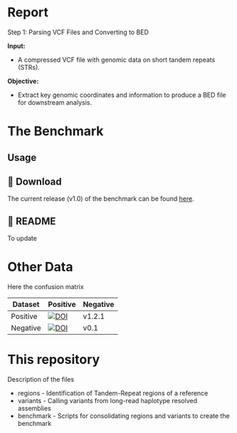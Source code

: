 Report
==============

Step 1: Parsing VCF Files and Converting to BED

**Input:**

- A compressed VCF file with genomic data on short tandem repeats (STRs).

**Objective:**

- Extract key genomic coordinates and information to produce a BED file for downstream analysis.
  
The Benchmark
=============

## Usage 


## 💾 Download
The current release (v1.0) of the benchmark can be found
[here](https://ftp-trace.ncbi.nlm.nih.gov/ReferenceSamples/giab/release/AshkenazimTrio/HG002_NA24385_son/TandemRepeats_v1.0/).

## 📜 README
To update


Other Data
==========
Here the confusion matrix

| Dataset | Positive | Negative |
| ------- | ------ | --------------- | 
| Positive | [![DOI](https://zenodo.org/badge/DOI/10.5281/zenodo.13987414.svg)](https://doi.org/10.5281/zenodo.13987414) | v1.2.1 | 
| Negative | [![DOI](https://zenodo.org/badge/DOI/10.5281/zenodo.6975244.svg)](https://doi.org/10.5281/zenodo.6975244) | v0.1 | 

This repository
===============
Description of the files

* regions - Identification of Tandem-Repeat regions of a reference
* variants - Calling variants from long-read haplotype resolved assemblies
* benchmark - Scripts for consolidating regions and variants to create the benchmark
